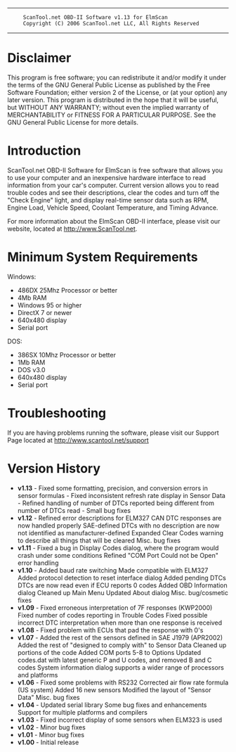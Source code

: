 ******
         ScanTool.net OBD-II Software v1.13 for ElmScan
         Copyright (C) 2006 ScanTool.net LLC, All Rights Reserved
******

# Disclaimer 
This program is free software; you can redistribute it and/or modify it under
the terms of the GNU General Public License as published by the Free Software
Foundation; either version 2 of the License, or (at your option) any later
version. This program is distributed in the hope that it will be useful, but
WITHOUT ANY WARRANTY; without even the implied warranty of MERCHANTABILITY
or FITNESS FOR A PARTICULAR PURPOSE. See the GNU General Public License for
more details.

# Introduction
ScanTool.net OBD-II Software for ElmScan is free software that allows you to 
use your computer and an inexpensive hardware interface to read information 
from your car's computer. Current version allows you to read trouble codes and 
see their descriptions, clear the codes and turn off the "Check Engine" light, 
and display real-time sensor data such as RPM, Engine Load, Vehicle Speed, 
Coolant Temperature, and Timing Advance.

For more information about the ElmScan OBD-II interface, please visit 
our website, located at http://www.ScanTool.net.

# Minimum System Requirements
Windows:
   - 486DX 25Mhz Processor or better
   - 4Mb RAM
   - Windows 95 or higher
   - DirectX 7 or newer
   - 640x480 display
   - Serial port

DOS:
   - 386SX 10Mhz Processor or better
   - 1Mb RAM
   - DOS v3.0
   - 640x480 display
   - Serial port

# Troubleshooting
If you are having problems running the software, please visit our 
Support Page located at http://www.scantool.net/support

# Version History
   - **v1.13**  -  Fixed some formatting, precision, and conversion errors in sensor formulas
            -  Fixed inconsistent refresh rate display in Sensor Data
            -  Refined handling of number of DTCs reported being different from number of DTCs read
            -  Small bug fixes
   - **v1.12**  -  Refined error descriptions for ELM327
             CAN DTC responses are now handled properly
             SAE-defined DTCs with no description are now not identified as manufacturer-defined
             Expanded Clear Codes warning to describe all things that will be cleared
             Misc. bug fixes
   - **v1.11**  -  Fixed a bug in Display Codes dialog, where the program would crash under some conditions
             Refined "COM Port Could not be Open" error handling
   - **v1.10**  -  Added baud rate switching
             Made compatible with ELM327
             Added protocol detection to reset interface dialog
             Added pending DTCs
             DTCs are now read even if ECU reports 0 codes
             Added OBD Information dialog
             Cleaned up Main Menu
             Updated About dialog
             Misc. bug/cosmetic fixes
   - **v1.09**  -  Fixed erroneous interpretation of 7F responses (KWP2000)
             Fixed number of codes reporting in Trouble Codes
             Fixed possible incorrect DTC interpretation when more than one response is received
   - **v1.08**  -  Fixed problem with ECUs that pad the response with 0's
   - **v1.07**  -  Added the rest of the sensors defined in SAE J1979 (APR2002)
             Added the rest of "designed to comply with" to Sensor Data
             Cleaned up portions of the code
             Added COM ports 5-8 to Options
             Updated codes.dat with latest generic P and U codes, and removed B and C codes
             System information dialog supports a wider range of processors and platforms
   - **v1.06**  -  Fixed some problems with RS232
             Corrected air flow rate formula (US system)
             Added 16 new sensors
             Modified the layout of "Sensor Data"
             Misc. bug fixes
   - **v1.04**  -  Updated serial library
             Some bug fixes and enhancements
             Support for multiple platforms and compilers
   - **v1.03**  -  Fixed incorrect display of some sensors when ELM323 is used
   - **v1.02**  -  Minor bug fixes
   - **v1.01**  -  Minor bug fixes
   - **v1.00**  -  Initial release

